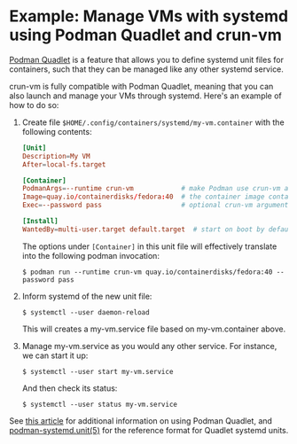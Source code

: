 # Example: Manage VMs with systemd using Podman Quadlet and crun-vm

[Podman Quadlet] is a feature that allows you to define systemd unit files for
containers, such that they can be managed like any other systemd service.

crun-vm is fully compatible with Podman Quadlet, meaning that you can also
launch and manage your VMs through systemd. Here's an example of how to do so:

1. Create file `$HOME/.config/containers/systemd/my-vm.container` with the
   following contents:

   ```toml
   [Unit]
   Description=My VM
   After=local-fs.target

   [Container]
   PodmanArgs=--runtime crun-vm            # make Podman use crun-vm as the runtime
   Image=quay.io/containerdisks/fedora:40  # the container image containing our VM image
   Exec=--password pass                    # optional crun-vm arguments

   [Install]
   WantedBy=multi-user.target default.target  # start on boot by default
   ```

   The options under `[Container]` in this unit file will effectively translate
   into the following podman invocation:

   ```console
   $ podman run --runtime crun-vm quay.io/containerdisks/fedora:40 --password pass
   ```

2. Inform systemd of the new unit file:

   ```console
   $ systemctl --user daemon-reload
   ```

   This will creates a my-vm.service file based on my-vm.container above.

3. Manage my-vm.service as you would any other service. For instance, we can
   start it up:

   ```console
   $ systemctl --user start my-vm.service
   ```

   And then check its status:

   ```console
   $ systemctl --user status my-vm.service
   ```

See [this article] for additional information on using Podman Quadlet, and
[podman-systemd.unit(5)] for the reference format for Quadlet systemd units.

[Podman Quadlet]: https://docs.podman.io/en/latest/markdown/podman-systemd.unit.5.html
[podman-systemd.unit(5)]: https://docs.podman.io/en/latest/markdown/podman-systemd.unit.5.html
[this article]: https://www.redhat.com/sysadmin/quadlet-podman
